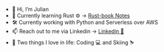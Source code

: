 - 👋 Hi, I’m Julian
- 🌱 Currently learning Rust ⚙️ -> [Rust-book Notes](https://github.com/jlopezscala/rust-book)
- 🛠 Currently working with Python and Serverless over AWS
- 📫 Reach out to me via Linkedin -> [Linkedin 👥](https://www.linkedin.com/in/jlopezscala/)
- 🤟 Two things I love in life: Coding 💻 and Skiing ⛷️


